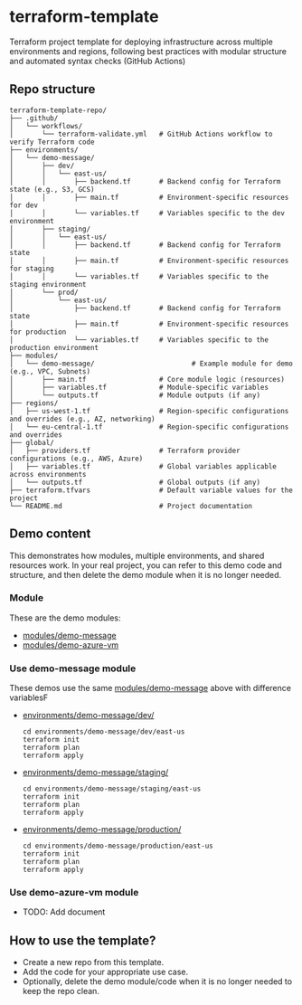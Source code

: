 # terraform-template

Terraform project template for deploying infrastructure across multiple environments and regions, following best practices with modular structure and automated syntax checks (GitHub Actions)

## Repo structure

```
terraform-template-repo/
├── .github/
│   └── workflows/
│       └── terraform-validate.yml   # GitHub Actions workflow to verify Terraform code
├── environments/
│   └── demo-message/
│       ├── dev/
│       │   └── east-us/
│       │       ├── backend.tf       # Backend config for Terraform state (e.g., S3, GCS)
│       │       ├── main.tf          # Environment-specific resources for dev
│       │       └── variables.tf     # Variables specific to the dev environment
│       ├── staging/
│       │   └── east-us/
│       │       ├── backend.tf       # Backend config for Terraform state
│       │       ├── main.tf          # Environment-specific resources for staging
│       │       └── variables.tf     # Variables specific to the staging environment
│       └── prod/
│           └── east-us/
│               ├── backend.tf       # Backend config for Terraform state
│               ├── main.tf          # Environment-specific resources for production
│               └── variables.tf     # Variables specific to the production environment
├── modules/
│   └── demo-message/                        # Example module for demo (e.g., VPC, Subnets)
│       ├── main.tf                  # Core module logic (resources)
│       ├── variables.tf             # Module-specific variables
│       └── outputs.tf               # Module outputs (if any)
├── regions/
│   ├── us-west-1.tf                 # Region-specific configurations and overrides (e.g., AZ, networking)
│   └── eu-central-1.tf              # Region-specific configurations and overrides
├── global/
│   ├── providers.tf                 # Terraform provider configurations (e.g., AWS, Azure)
│   ├── variables.tf                 # Global variables applicable across environments
│   └── outputs.tf                   # Global outputs (if any)
├── terraform.tfvars                 # Default variable values for the project
└── README.md                        # Project documentation

```

## Demo content

This demonstrates how modules, multiple environments, and shared resources work. In your real project, you can refer to this demo code and structure, and then delete the demo module when it is no longer needed.

### Module

These are the demo modules:

- [modules/demo-message](./modules/demo-message/)
- [modules/demo-azure-vm](./modules/demo-azure-vm/)

### Use demo-message module

These demos use the same [modules/demo-message](./modules/demo-message/) above with difference variablesF

- [environments/demo-message/dev/](./environments/demo-message/dev/)
  ```
  cd environments/demo-message/dev/east-us
  terraform init
  terraform plan
  terraform apply
  ```
- [environments/demo-message/staging/](./environments/demo-message/staging/)
  ```
  cd environments/demo-message/staging/east-us
  terraform init
  terraform plan
  terraform apply
  ```
- [environments/demo-message/production/](./environments/demo-message/production/)
  ```
  cd environments/demo-message/production/east-us
  terraform init
  terraform plan
  terraform apply
  ```

### Use demo-azure-vm module

- TODO: Add document

## How to use the template?

- Create a new repo from this template.
- Add the code for your appropriate use case.
- Optionally, delete the demo module/code when it is no longer needed to keep the repo clean.
